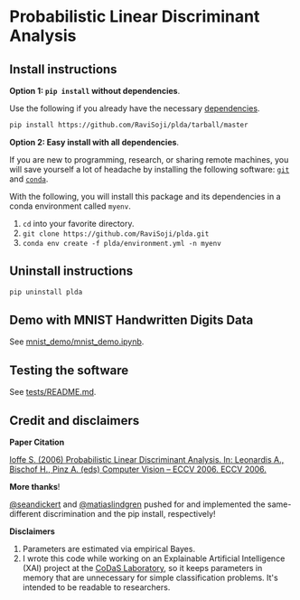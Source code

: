 # Probabilistic Linear Discriminant Analysis

## Install instructions

__Option 1: `pip install` without dependencies__.

Use the following if you already have the necessary 
 [dependencies](./environment.yml).

```bash
pip install https://github.com/RaviSoji/plda/tarball/master
```

__Option 2: Easy install with all dependencies__.

If you are new to programming, research, or sharing remote machines, 
 you will save yourself a lot of headache by installing the following software:
 [`git`](https://git-scm.com/downloads) and 
 [`conda`](https://github.com/conda/conda).

With the following, 
 you will install this package and its dependencies in a conda 
 environment called `myenv`.

1. `cd` into your favorite directory.
2. `git clone https://github.com/RaviSoji/plda.git`
3. `conda env create -f plda/environment.yml -n myenv`

## Uninstall instructions

```bash
pip uninstall plda
```

## Demo with MNIST Handwritten Digits Data

See [mnist_demo/mnist_demo.ipynb](./mnist_demo/mnist_demo.ipynb).

## Testing the software

See [tests/README.md](./tests/README.md).

## Credit and disclaimers

__Paper Citation__

[Ioffe S. (2006) Probabilistic Linear Discriminant Analysis. 
 In: Leonardis A., Bischof H., Pinz A. (eds) Computer Vision – ECCV 2006. 
 ECCV 2006.](ioffe2006plda.pdf)

__More thanks__!

[@seandickert](https://github.com/seandickert) and 
 [@matiaslindgren](https://github.com/matiaslindgren) pushed for and 
 implemented the same-different discrimination and the pip install, 
 respectively!

__Disclaimers__

1. Parameters are estimated via empirical Bayes.
2. I wrote this code while working on an Explainable Artificial Intelligence 
    (XAI) project at the 
    [CoDaS Laboratory](http://shaftolab.com/people.html), 
    so it keeps parameters in memory that are unnecessary for simple 
    classification problems.
   It's intended to be readable to researchers.

